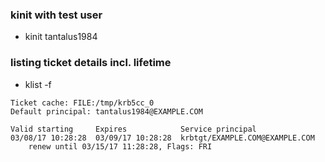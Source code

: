 ### kinit with test user
* kinit tantalus1984

### listing ticket details incl. lifetime 
* klist -f
```
Ticket cache: FILE:/tmp/krb5cc_0
Default principal: tantalus1984@EXAMPLE.COM

Valid starting     Expires            Service principal
03/08/17 10:28:28  03/09/17 10:28:28  krbtgt/EXAMPLE.COM@EXAMPLE.COM
	renew until 03/15/17 11:28:28, Flags: FRI
```
